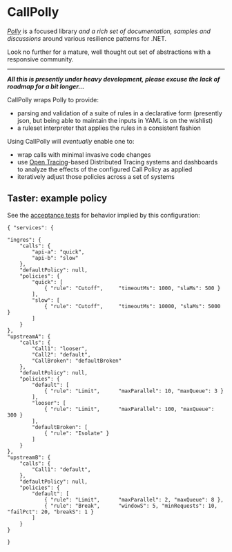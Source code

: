 # CallPolly

[_Polly_](https://github.com/App-vNext/Polly) is a focused library _and a rich set of documentation, samples and discussions_ around various resilience patterns for .NET.

Look no further for a mature, well thought out set of abstractions with a responsive community.

----

**_All this is presently under heavy development, please excuse the lack of roadmap for a bit longer..._**

CallPolly wraps Polly to provide:
- parsing and validation of a suite of rules in a declarative form (presently json, but being able to maintain the inputs in YAML is on the wishlist)
- a ruleset interpreter that applies the rules in a consistent fashion

Using CallPolly will _eventually_ enable one to:
- wrap calls with minimal invasive code changes
- use [Open Tracing](http://opentracing.io/)-based Distributed Tracing systems and dashboards to analyze the effects of the configured Call Policy as applied
- iteratively adjust those policies across a set of systems

## Taster: example policy

See the [acceptance tests](https://github.com/jet/CallPolly/blob/master/tests/CallPolly.Acceptance/Orchestration.fs#L142) for behavior implied by this configuration:
```
{ "services": {

"ingres": {
    "calls": {
        "api-a": "quick",
        "api-b": "slow"
    },
    "defaultPolicy": null,
    "policies": {
        "quick": [
            { "rule": "Cutoff",     "timeoutMs": 1000, "slaMs": 500 }
        ],
        "slow": [
            { "rule": "Cutoff",     "timeoutMs": 10000, "slaMs": 5000 }
        ]
    }
},
"upstreamA": {
    "calls": {
        "Call1": "looser",
        "Call2": "default",
        "CallBroken": "defaultBroken"
    },
    "defaultPolicy": null,
    "policies": {
        "default": [
            { "rule": "Limit",      "maxParallel": 10, "maxQueue": 3 }
        ],
        "looser": [
            { "rule": "Limit",      "maxParallel": 100, "maxQueue": 300 }
        ],
        "defaultBroken": [
            { "rule": "Isolate" }
        ]
    }
},
"upstreamB": {
    "calls": {
        "Call1": "default",
    },
    "defaultPolicy": null,
    "policies": {
        "default": [
            { "rule": "Limit",      "maxParallel": 2, "maxQueue": 8 },
            { "rule": "Break",      "windowS": 5, "minRequests": 10, "failPct": 20, "breakS": 1 }
        ]
    }
}

}
```